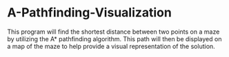 # A-Pathfinding-Visualization
This program will find the shortest distance between two points on a maze by utilizing the A* pathfinding algorithm. This path will then be displayed on a map of the maze to help provide a visual representation of the solution.

